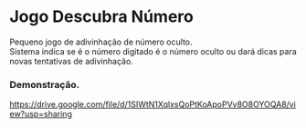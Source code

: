 # Jogo Descubra Número

Pequeno jogo de adivinhação de número oculto.  
Sistema indica se é o número digitado é o número oculto ou dará dicas para novas tentativas de adivinhação.



### Demonstração.

https://drive.google.com/file/d/1SIWtN1XqlxsQoPtKoApoPVv8O8OYOQA8/view?usp=sharing


